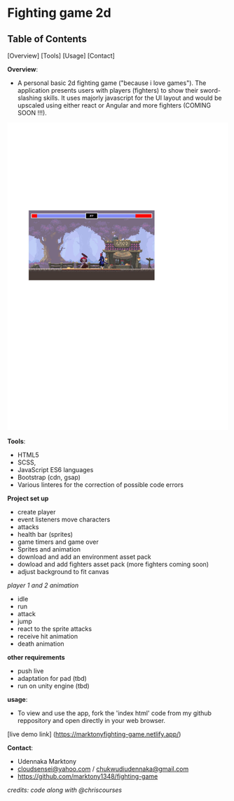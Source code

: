 # Fighting game 2d

## Table of Contents
[Overview]
[Tools]
[Usage]
[Contact]

**Overview**:
- A personal basic 2d fighting game ("because i love games"). The application presents users with players (fighters) to show their sword-slashing skills. It uses majorly javascript for the UI layout and would be upscaled using either react or Angular and more fighters (COMING SOON !!!).
<img src="img/screenshot.png" height= '700' width= '700'>


**Tools**:
- HTML5
- SCSS,
- JavaScript ES6 languages
- Bootstrap (cdn, gsap)
- Various linteres for the correction of possible code errors

 **Project set up**
- create player
- event listeners move characters 
- attacks 
- health bar (sprites)
- game timers and game over 
- Sprites and animation
- download and add an environment asset pack
- dowload and add fighters asset pack (more fighters coming soon)
- adjust background to fit canvas 

*player 1 and 2 animation*
- idle
- run 
- attack
- jump
- react to the sprite attacks
- receive hit animation
- death animation

**other requirements**
- push live
- adaptation  for pad (tbd)
- run on unity engine (tbd)

**usage**:
- To view and use the app, fork the 'index html' code from my github reppository and  open directly in your web browser.

[live demo link]
(https://marktonyfighting-game.netlify.app/)


**Contact**:
- Udennaka Marktony
- cloudsensei@yahoo.com / chukwudiudennaka@gmail.com
- https://github.com/marktony1348/fighting-game

*credits: code along with @chriscourses*


